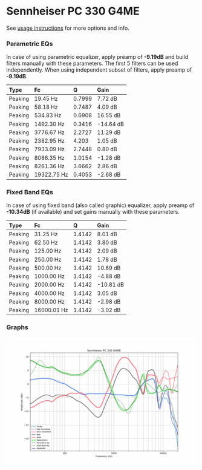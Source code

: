 # Sennheiser PC 330 G4ME
See [usage instructions](https://github.com/jaakkopasanen/AutoEq#usage) for more options and info.

### Parametric EQs
In case of using parametric equalizer, apply preamp of **-9.19dB** and build filters manually
with these parameters. The first 5 filters can be used independently.
When using independent subset of filters, apply preamp of **-9.19dB**.

| Type    | Fc          |      Q | Gain      |
|:--------|:------------|:-------|:----------|
| Peaking | 19.45 Hz    | 0.7999 | 7.72 dB   |
| Peaking | 58.18 Hz    | 0.7487 | 4.09 dB   |
| Peaking | 534.83 Hz   | 0.6908 | 16.55 dB  |
| Peaking | 1492.30 Hz  | 0.3416 | -14.64 dB |
| Peaking | 3776.67 Hz  | 2.2727 | 11.29 dB  |
| Peaking | 2382.95 Hz  | 4.203  | 1.05 dB   |
| Peaking | 7933.09 Hz  | 2.7448 | 0.80 dB   |
| Peaking | 8086.35 Hz  | 1.0154 | -1.28 dB  |
| Peaking | 8261.36 Hz  | 3.6662 | 2.86 dB   |
| Peaking | 19322.75 Hz | 0.4053 | -2.68 dB  |

### Fixed Band EQs
In case of using fixed band (also called graphic) equalizer, apply preamp of **-10.34dB**
(if available) and set gains manually with these parameters.

| Type    | Fc          |      Q | Gain      |
|:--------|:------------|:-------|:----------|
| Peaking | 31.25 Hz    | 1.4142 | 8.01 dB   |
| Peaking | 62.50 Hz    | 1.4142 | 3.80 dB   |
| Peaking | 125.00 Hz   | 1.4142 | 2.09 dB   |
| Peaking | 250.00 Hz   | 1.4142 | 1.78 dB   |
| Peaking | 500.00 Hz   | 1.4142 | 10.69 dB  |
| Peaking | 1000.00 Hz  | 1.4142 | -4.88 dB  |
| Peaking | 2000.00 Hz  | 1.4142 | -10.81 dB |
| Peaking | 4000.00 Hz  | 1.4142 | 3.05 dB   |
| Peaking | 8000.00 Hz  | 1.4142 | -2.98 dB  |
| Peaking | 16000.01 Hz | 1.4142 | -3.02 dB  |

### Graphs
![](./Sennheiser%20PC%20330%20G4ME.png)